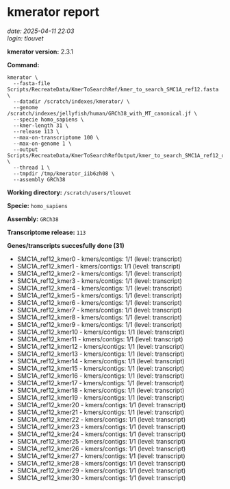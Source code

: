 # kmerator report
*date: 2025-04-11 22:03*  
*login: tlouvet*

**kmerator version:** 2.3.1

**Command:**

```
kmerator \
  --fasta-file Scripts/RecreateData/KmerToSearchRef/kmer_to_search_SMC1A_ref12.fasta \
  --datadir /scratch/indexes/kmerator/ \
  --genome /scratch/indexes/jellyfish/human/GRCh38_with_MT_canonical.jf \
  --specie homo_sapiens \
  --kmer-length 31 \
  --release 113 \
  --max-on-transcriptome 100 \
  --max-on-genome 1 \
  --output Scripts/RecreateData/KmerToSearchRefOutput/kmer_to_search_SMC1A_ref12_output \
  --thread 1 \
  --tmpdir /tmp/kmerator_iib6zh08 \
  --assembly GRCh38
```

**Working directory:** `/scratch/users/tlouvet`

**Specie:** `homo_sapiens`

**Assembly:** `GRCh38`

**Transcriptome release:** `113`

**Genes/transcripts succesfully done (31)**

- SMC1A_ref12_kmer0 - kmers/contigs: 1/1 (level: transcript)
- SMC1A_ref12_kmer1 - kmers/contigs: 1/1 (level: transcript)
- SMC1A_ref12_kmer2 - kmers/contigs: 1/1 (level: transcript)
- SMC1A_ref12_kmer3 - kmers/contigs: 1/1 (level: transcript)
- SMC1A_ref12_kmer4 - kmers/contigs: 1/1 (level: transcript)
- SMC1A_ref12_kmer5 - kmers/contigs: 1/1 (level: transcript)
- SMC1A_ref12_kmer6 - kmers/contigs: 1/1 (level: transcript)
- SMC1A_ref12_kmer7 - kmers/contigs: 1/1 (level: transcript)
- SMC1A_ref12_kmer8 - kmers/contigs: 1/1 (level: transcript)
- SMC1A_ref12_kmer9 - kmers/contigs: 1/1 (level: transcript)
- SMC1A_ref12_kmer10 - kmers/contigs: 1/1 (level: transcript)
- SMC1A_ref12_kmer11 - kmers/contigs: 1/1 (level: transcript)
- SMC1A_ref12_kmer12 - kmers/contigs: 1/1 (level: transcript)
- SMC1A_ref12_kmer13 - kmers/contigs: 1/1 (level: transcript)
- SMC1A_ref12_kmer14 - kmers/contigs: 1/1 (level: transcript)
- SMC1A_ref12_kmer15 - kmers/contigs: 1/1 (level: transcript)
- SMC1A_ref12_kmer16 - kmers/contigs: 1/1 (level: transcript)
- SMC1A_ref12_kmer17 - kmers/contigs: 1/1 (level: transcript)
- SMC1A_ref12_kmer18 - kmers/contigs: 1/1 (level: transcript)
- SMC1A_ref12_kmer19 - kmers/contigs: 1/1 (level: transcript)
- SMC1A_ref12_kmer20 - kmers/contigs: 1/1 (level: transcript)
- SMC1A_ref12_kmer21 - kmers/contigs: 1/1 (level: transcript)
- SMC1A_ref12_kmer22 - kmers/contigs: 1/1 (level: transcript)
- SMC1A_ref12_kmer23 - kmers/contigs: 1/1 (level: transcript)
- SMC1A_ref12_kmer24 - kmers/contigs: 1/1 (level: transcript)
- SMC1A_ref12_kmer25 - kmers/contigs: 1/1 (level: transcript)
- SMC1A_ref12_kmer26 - kmers/contigs: 1/1 (level: transcript)
- SMC1A_ref12_kmer27 - kmers/contigs: 1/1 (level: transcript)
- SMC1A_ref12_kmer28 - kmers/contigs: 1/1 (level: transcript)
- SMC1A_ref12_kmer29 - kmers/contigs: 1/1 (level: transcript)
- SMC1A_ref12_kmer30 - kmers/contigs: 1/1 (level: transcript)
